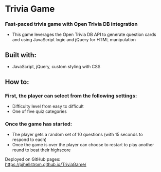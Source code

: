 # Trivia Game
### Fast-paced trivia game with Open Trivia DB integration
  
* This game leverages the Open Trivia DB API to generate question cards and using JavaScript logic and jQuery for HTML manipulation

## Built with:

* JavaScript, jQuery, custom styling with CSS

## How to:

### First, the player can select from the following settings:
   * Difficulty level from easy to difficult
   * One of five quiz categories
   
### Once the game has started:
   * The player gets a random set of 10 questions (with 15 seconds to respond to each)
   * Once the game is over the player can choose to restart to play another round to beat their highscore

Deployed on GitHub pages:  
https://pjhellstrom.github.io/TriviaGame/
